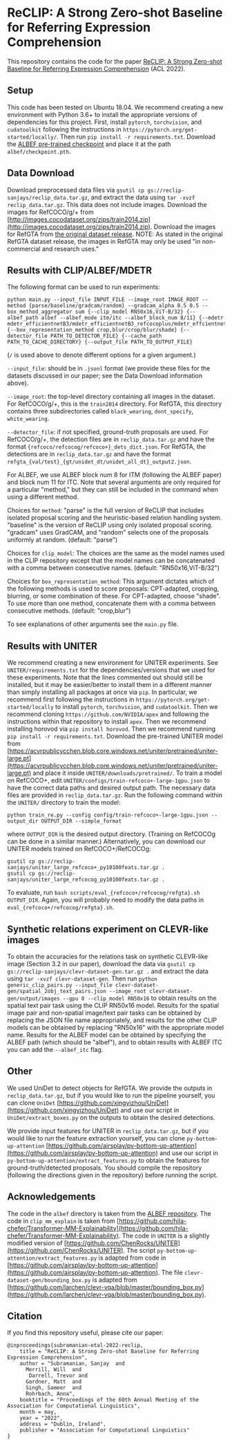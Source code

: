 # ReCLIP: A Strong Zero-shot Baseline for Referring Expression Comprehension
This repository contains the code for the paper [ReCLIP: A Strong Zero-shot Baseline for Referring Expression Comprehension](https://arxiv.org/abs/2204.05991)
(ACL 2022).

## Setup
This code has been tested on Ubuntu 18.04. We recommend creating a new environment with Python 3.6+ to install the appropriate versions of dependencies for this project. First, install `pytorch`, `torchvision`, and `cudatoolkit` following the instructions in `https://pytorch.org/get-started/locally/`. Then run `pip install -r requirements.txt`. Download the [ALBEF pre-trained checkpoint](https://storage.googleapis.com/sfr-pcl-data-research/ALBEF/ALBEF.pth) and place it at the path `albef/checkpoint.pth`.

## Data Download
Download preprocessed data files via `gsutil cp gs://reclip-sanjays/reclip_data.tar.gz`, and extract the data using `tar -xvzf reclip_data.tar.gz`. This data
does not include images.
Download the images for RefCOCO/g/+ from [http://images.cocodataset.org/zips/train2014.zip](http://images.cocodataset.org/zips/train2014.zip). Download the images for RefGTA from [the original dataset release](https://github.com/mikittt/easy-to-understand-REG/tree/master/pyutils/refer2). NOTE: As stated in the original RefGTA dataset release, the images in RefGTA may only be used "in non-commercial and research uses."

## Results with CLIP/ALBEF/MDETR
The following format can be used to run experiments:
```
python main.py --input_file INPUT_FILE --image_root IMAGE_ROOT --method {parse/baseline/gradcam/random} --gradcam_alpha 0.5 0.5 --box_method_aggregator sum {--clip_model RN50x16,ViT-B/32} {--albef_path albef --albef_mode itm/itc --albef_block_num 8/11} {--mdetr mdetr_efficientnetB3/mdetr_efficientnetB3_refcocoplus/mdetr_effcientnetB3_refcocog} {--box_representation_method crop,blur/crop/blur/shade} {--detector_file PATH_TO_DETECTOR_FILE} {--cache_path PATH_TO_CACHE_DIRECTORY} {--output_file PATH_TO_OUTPUT_FILE}
```
(`/` is used above to denote different options for a given argument.)

`--input_file`: should be in `.jsonl` format (we provide these files for the datasets discussed in our paper; see the Data Download information above).

`--image_root`: the top-level directory containing all images in the dataset. For RefCOCO/g/+, this is the `train2014` directory. For RefGTA, this directory contains three subdirectories called `black_wearing`, `dont_specify`, `white_wearing`.

`--detector_file`: if not specified, ground-truth proposals are used. For RefCOCO/g/+, the detection files are in `reclip_data.tar.gz` and have the format `{refcoco/refcocog/refcoco+}_dets_dict.json`. For RefGTA, the detections are in `reclip_data.tar.gz` and have the format `refgta_{val/test}_{gt/unidet_dt/unidet_all_dt}_output2.json`.

For ALBEF, we use ALBEF block num 8 for ITM (following the ALBEF paper) and block num 11 for ITC. Note that several arguments are only required for a particular "method," but they can still be included in the command when using a different method.

Choices for `method`: "parse" is the full version of ReCLIP that includes isolated proposal scoring and the heuristic-based relation handling system. "baseline" is the version of ReCLIP using only isolated proposal scoring. "gradcam" uses GradCAM, and "random" selects one of the proposals uniformly at random. (default: "parse")

Choices for `clip_model`: The choices are the same as the model names used in the CLIP repository except that the model names can be concatenated with a comma between consecutive names. (default: "RN50x16,ViT-B/32")

Choices for `box_representation_method`: This argument dictates which of the following methods is used to score proposals: CPT-adapted, cropping, blurring, or some combination of these. For CPT-adapted, choose "shade". To use more than one method, concatenate them with a comma between consecutive methods. (default: "crop,blur")

To see explanations of other arguments see the `main.py` file.

## Results with UNITER
We recommend creating a new environment for UNITER experiments. See `UNITER/requirements.txt` for the dependencies/versions that we used for these experiments. Note that the lines commented out should still be installed, but it may be easier/better to install them in a different manner than simply installing all packages at once via `pip`. In particular, we recommend first following the instructions in `https://pytorch.org/get-started/locally` to install `pytorch`, `torchvision`, and `cudatoolkit`. Then we recommend cloning `https://github.com/NVIDIA/apex` and following the instructions within that repository to install `apex`. Then we recommend installing horovod via `pip install horovod`. Then we recommend running `pip install -r requirements.txt`. Download the pre-trained UNITER model from [https://acvrpublicycchen.blob.core.windows.net/uniter/pretrained/uniter-large.pt](https://acvrpublicycchen.blob.core.windows.net/uniter/pretrained/uniter-large.pt) and place it inside `UNITER/downloads/pretrained/`. To train a model on RefCOCO+, edit `UNITER/configs/train-refcoco+-large-1gpu.json` to have the correct data paths and desired output path. The necessary data files are provided in `reclip_data.tar.gz`. Run the following command within the `UNITER/` directory to train the model:
```
python train_re.py --config config/train-refcoco+-large-1gpu.json --output_dir OUTPUT_DIR --simple_format
```
where `OUTPUT_DIR` is the desired output directory. (Training on RefCOCOg can be done in a similar manner.) Alternatively, you can download our UNITER models trained on RefCOCO+/RefCOCOg:
```
gsutil cp gs://reclip-sanjays/uniter_large_refcoco+_py10100feats.tar.gz .
gsutil cp gs://reclip-sanjays/uniter_large_refcocog_py10100feats.tar.gz .
```

To evaluate, run `bash scripts/eval_{refcoco+/refcocog/refgta}.sh OUTPUT_DIR`. Again, you will probably need to modify the data paths in `eval_{refcoco+/refcocog/refgta}.sh`.

## Synthetic relations experiment on CLEVR-like images
To obtain the accuracies for the relations task on synthetic CLEVR-like image (Section 3.2 in our paper), download the data via `gsutil cp gs://reclip-sanjays/clevr-dataset-gen.tar.gz .` and extract the data using `tar -xvzf clevr-dataset-gen`. Then run `python generic_clip_pairs.py --input_file clevr-dataset-gen/spatial_2obj_text_pairs.json --image_root clevr-dataset-gen/output/images --gpu 0 --clip_model RN50x16` to obtain results on the spatial text pair task using the CLIP RN50x16 model. Results for the spatial image pair and non-spatial image/text pair tasks can be obtained by replacing the JSON file name appropriately, and results for the other CLIP models can be obtained by replacing "RN50x16" with the appropriate model name. Results for the ALBEF model can be obtained by specifying the ALBEF path (which should be "albef"), and to obtain results with ALBEF ITC you can add the `--albef_itc` flag.

## Other
We used UniDet to detect objects for RefGTA. We provide the outputs in `reclip_data.tar.gz`, but if you would like to run the pipeline yourself, you can clone `UniDet` [https://github.com/xingyizhou/UniDet](https://github.com/xingyizhou/UniDet) and use our script in `UniDet/extract_boxes.py` on the outputs to obtain the desired detections.

We provide input features for UNITER in `reclip_data.tar.gz`, but if you would like to run the feature extraction yourself, you can clone `py-bottom-up-attention` [https://github.com/airsplay/py-bottom-up-attention](https://github.com/airsplay/py-bottom-up-attention) and use our script in `py-bottom-up-attention/extract_features.py` to obtain the features for ground-truth/detected proposals. You should compile the repository (following the directions given in the repository) before running the script.

## Acknowledgements
The code in the `albef` directory is taken from the [ALBEF repository](https://github.com/salesforce/ALBEF/tree/main). The code in `clip_mm_explain` is taken from [https://github.com/hila-chefer/Transformer-MM-Explainability](https://github.com/hila-chefer/Transformer-MM-Explainability). The code in `UNITER` is a slightly modified version of [https://github.com/ChenRocks/UNITER](https://github.com/ChenRocks/UNITER). The script `py-bottom-up-attention/extract_features.py` is adapted from code in [https://github.com/airsplay/py-bottom-up-attention](https://github.com/airsplay/py-bottom-up-attention). The file `clevr-dataset-gen/bounding_box.py` is adapted from [https://github.com/larchen/clevr-vqa/blob/master/bounding_box.py](https://github.com/larchen/clevr-vqa/blob/master/bounding_box.py).

## Citation
If you find this repository useful, please cite our paper:
```
@inproceedings{subramanian-etal-2022-reclip,
    title = "ReCLIP: A Strong Zero-shot Baseline for Referring Expression Comprehension",
    author = "Subramanian, Sanjay  and
      Merrill, Will  and
       Darrell, Trevor and
      Gardner, Matt  and
      Singh, Sameer  and
      Rohrbach, Anna",
    booktitle = "Proceedings of the 60th Annual Meeting of the Association for Computational Linguistics",
    month = may,
    year = "2022",
    address = "Dublin, Ireland",
    publisher = "Association for Computational Linguistics"
}
```
